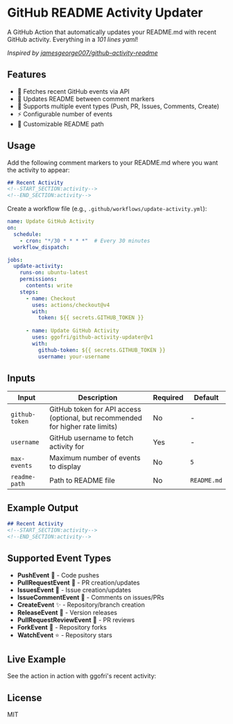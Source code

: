 # GitHub README Activity Updater

A GitHub Action that automatically updates your README.md with recent GitHub activity. Everything in a _101 lines yaml_!

*Inspired by [jamesgeorge007/github-activity-readme](https://github.com/jamesgeorge007/github-activity-readme)*

## Features

- 🚀 Fetches recent GitHub events via API
- 📝 Updates README between comment markers
- 🎯 Supports multiple event types (Push, PR, Issues, Comments, Create)
- ⚡ Configurable number of events
- 🔧 Customizable README path

## Usage

Add the following comment markers to your README.md where you want the activity to appear:

```markdown
## Recent Activity
<!--START_SECTION:activity-->
<!--END_SECTION:activity-->
```

Create a workflow file (e.g., `.github/workflows/update-activity.yml`):

```yaml
name: Update GitHub Activity
on:
  schedule:
    - cron: "*/30 * * * *"  # Every 30 minutes
  workflow_dispatch:

jobs:
  update-activity:
    runs-on: ubuntu-latest
    permissions:
      contents: write
    steps:
      - name: Checkout
        uses: actions/checkout@v4
        with:
          token: ${{ secrets.GITHUB_TOKEN }}
      
      - name: Update GitHub Activity
        uses: ggofri/github-activity-updater@v1
        with:
          github-token: ${{ secrets.GITHUB_TOKEN }}
          username: your-username
```

## Inputs

| Input | Description | Required | Default |
|-------|-------------|----------|---------|
| `github-token` | GitHub token for API access (optional, but recommended for higher rate limits) | No | - |
| `username` | GitHub username to fetch activity for | Yes | - |
| `max-events` | Maximum number of events to display | No | `5` |
| `readme-path` | Path to README file | No | `README.md` |

## Example Output

```markdown
## Recent Activity
<!--START_SECTION:activity-->
<!--END_SECTION:activity-->
```

## Supported Event Types

- **PushEvent** 🚀 - Code pushes
- **PullRequestEvent** 🔄 - PR creation/updates
- **IssuesEvent** 🐛 - Issue creation/updates
- **IssueCommentEvent** 💬 - Comments on issues/PRs
- **CreateEvent** ✨ - Repository/branch creation
- **ReleaseEvent** 🎉 - Version releases
- **PullRequestReviewEvent** 👀 - PR reviews
- **ForkEvent** 🍴 - Repository forks
- **WatchEvent** ⭐ - Repository stars

## Live Example

See the action in action with ggofri's recent activity:

<!--START_SECTION:activity-->
<!--END_SECTION:activity-->

## License

MIT

